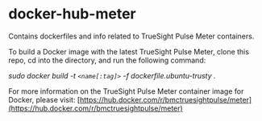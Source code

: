 # docker-hub-meter
Contains dockerfiles and info related to TrueSight Pulse Meter containers.

To build a Docker image with the latest TrueSight Pulse Meter, clone this repo, cd into the directory, and run the following command:

*sudo docker build -t `<name[:tag]>` -f dockerfile.ubuntu-trusty .*

For more information on the TrueSight Pulse Meter container image for Docker, please visit: [https://hub.docker.com/r/bmctruesightpulse/meter](https://hub.docker.com/r/bmctruesightpulse/meter)
